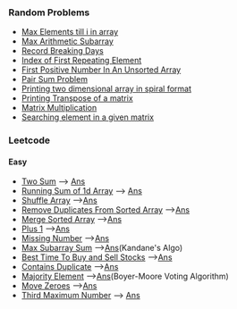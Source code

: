 ### Random Problems
* [Max Elements till i in array](/Array/max_ele.cpp)
* [Max Arithmetic Subarray](/Array/max_ar_subarray.cpp)
* [Record Breaking Days](/Array/rec_brk.cpp)
* [Index of First Repeating Element](/Array/first_rep_ele.cpp)
* [First Positive Number In An Unsorted Array](/Array/first_pos_no.cpp)
* [Pair Sum Problem](/Array/pair_sum.cpp)
* [Printing two dimensional array in spiral format](/Array/sprial.cpp)
* [Printing Transpose of a matrix](/Array/transpose.cpp)
* [Matrix Multiplication](/Array/mat_mul.cpp)
* [Searching element in a given matrix](/Array/seach_mat.cpp)

### Leetcode
#### Easy
* [Two Sum](https://leetcode.com/problems/two-sum/) --> [Ans](/Array/two_sum.cpp)
* [Running Sum of 1d Array](https://leetcode.com/problems/running-sum-of-1d-array/) --> [Ans](/Array/running_sum.cpp)
* [Shuffle Array](https://leetcode.com/problems/shuffle-the-array/) -->[Ans](/Array/shuffle_array.cpp)
* [Remove Duplicates From Sorted Array](https://leetcode.com/problems/remove-duplicates-from-sorted-array/) -->[Ans](/Array/rem_dup_sorted.cpp)
* [Merge Sorted Array](https://leetcode.com/problems/merge-sorted-array/) -->[Ans](/Array/merge_arr.cpp)
* [Plus 1](https://leetcode.com/problems/plus-one/) -->[Ans](/Array/plus_one.cpp)
* [Missing Number](https://leetcode.com/problems/missing-number/) -->[Ans](/Array/missing_num.cpp)
* [Max Subarray Sum](https://leetcode.com/problems/maximum-subarray/) -->[Ans](/Array/max_subarray_sum.cpp)(Kandane's Algo)
* [Best Time To Buy and Sell Stocks](https://leetcode.com/problems/best-time-to-buy-and-sell-stock/) -->[Ans](/Array/stocks.cpp)
* [Contains Duplicate](https://leetcode.com/problems/contains-duplicate/) -->[Ans](/Array/contain_dup.cpp)
* [Majority Element](https://leetcode.com/problems/majority-element/) -->[Ans](/Array/majority_element.cpp)(Boyer-Moore Voting Algorithm)
* [Move Zeroes](https://leetcode.com/problems/move-zeroes/) -->[Ans](/Array/move_zeroes.cpp)
* [Third Maximum Number](https://leetcode.com/problems/third-maximum-number/) --> [Ans](/Array/3_max.cpp)
